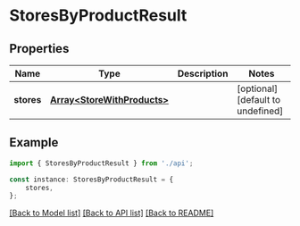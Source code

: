 # StoresByProductResult


## Properties

Name | Type | Description | Notes
------------ | ------------- | ------------- | -------------
**stores** | [**Array&lt;StoreWithProducts&gt;**](StoreWithProducts.md) |  | [optional] [default to undefined]

## Example

```typescript
import { StoresByProductResult } from './api';

const instance: StoresByProductResult = {
    stores,
};
```

[[Back to Model list]](../README.md#documentation-for-models) [[Back to API list]](../README.md#documentation-for-api-endpoints) [[Back to README]](../README.md)
